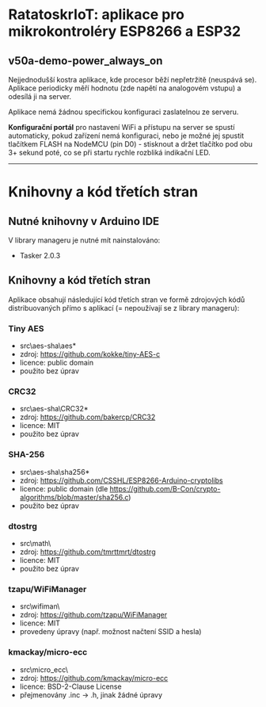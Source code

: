 # RatatoskrIoT: aplikace pro mikrokontroléry ESP8266 a ESP32

## **v50a-demo-power_always_on**

Nejjednodušší kostra aplikace, kde procesor běží nepřetržitě (neuspává se). Aplikace periodicky měří hodnotu (zde napětí na analogovém vstupu) a odesílá ji na server.

Aplikace nemá žádnou specifickou konfiguraci zaslatelnou ze serveru.

**Konfigurační portál** pro nastavení WiFi a přístupu na server se spustí automaticky, pokud zařízení nemá konfiguraci, nebo je možné jej spustit tlačítkem FLASH na NodeMCU (pin D0) - stisknout a držet tlačítko pod obu 3+ sekund poté, co se při startu rychle rozbliká indikační LED. 


---


# Knihovny a kód třetích stran

## Nutné knihovny v Arduino IDE
V library manageru je nutné mít nainstalováno:
- Tasker 2.0.3

## Knihovny a kód třetích stran 

Aplikace obsahují následující kód třetích stran ve formě zdrojových kódů distribuovaných přímo s aplikací (= nepoužívají se z library manageru):

### Tiny AES
- src\aes-sha\aes*
- zdroj: https://github.com/kokke/tiny-AES-c
- licence: public domain
- použito bez úprav

### CRC32
- src\aes-sha\CRC32*
- zdroj: https://github.com/bakercp/CRC32
- licence: MIT
- použito bez úprav

### SHA-256
- src\aes-sha\sha256*
- zdroj: https://github.com/CSSHL/ESP8266-Arduino-cryptolibs
- licence: public domain (dle https://github.com/B-Con/crypto-algorithms/blob/master/sha256.c)
- použito bez úprav

### dtostrg
- src\math\
- zdroj: https://github.com/tmrttmrt/dtostrg
- licence: MIT
- použito bez úprav

### tzapu/WiFiManager
- src\wifiman\
- zdroj: https://github.com/tzapu/WiFiManager
- licence: MIT
- provedeny úpravy (např. možnost načtení SSID a hesla)

### kmackay/micro-ecc
- src\micro_ecc\
- zdroj: https://github.com/kmackay/micro-ecc
- licence: BSD-2-Clause License
- přejmenovány .inc -> .h, jinak žádné úpravy

